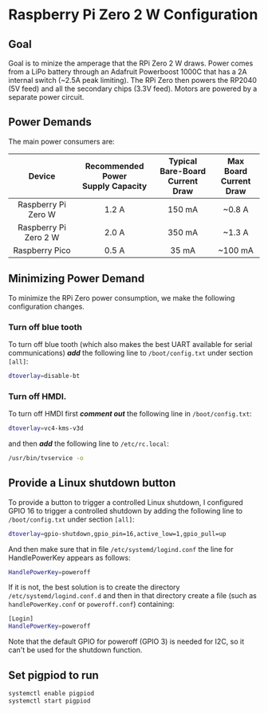 # Raspberry Pi Zero 2 W Configuration

## Goal

Goal is to minize the amperage that the RPi Zero 2 W draws.  Power comes from a LiPo battery through an Adafruit
Powerboost 1000C that has a 2A internal switch (~2.5A peak limiting). The RPi Zero then powers the RP2040 (5V feed) and 
all the secondary chips (3.3V feed).  Motors are powered by a separate power circuit.

## Power Demands

The main power consumers are:

| Device      | Recommended Power <br /> Supply Capacity   | Typical Bare-Board <br /> Current Draw | Max Board <br /> Current Draw | 
|:-----------:|:-----------------:|:------------------:|:------------:|
| Raspberry Pi Zero W   | 1.2 A | 150 mA | ~0.8 A |
| Raspberry Pi Zero 2 W | 2.0 A | 350 mA | ~1.3 A |
| Raspberry Pico        | 0.5 A | 35 mA  | ~100 mA | 

## Minimizing Power Demand

To minimize the RPi Zero power consumption, we make the following configuration changes.

### Turn off blue tooth
To turn off blue tooth (which also makes the best UART available for serial communications) **_add_** the following 
line to `/boot/config.txt` under section `[all]`:

```bash
dtoverlay=disable-bt
```

### Turn off HMDI.
To turn off HMDI first **_comment out_** the following line in `/boot/config.txt`:

```bash
dtoverlay=vc4-kms-v3d
```
and then **_add_** the following line to `/etc/rc.local`:

```bash
/usr/bin/tvservice -o
```

## Provide a Linux shutdown button

To provide a button to trigger a controlled Linux shutdown, I configured GPIO 16 to trigger a controlled
shutdown by adding the following line to `/boot/config.txt` under section `[all]`: 

```bash
dtoverlay=gpio-shutdown,gpio_pin=16,active_low=1,gpio_pull=up
```

And then make sure that in file `/etc/systemd/logind.conf` the line for HandlePowerKey appears as follows:

```bash
HandlePowerKey=poweroff
```

If it is not, the best solution is to create the directory `/etc/systemd/logind.conf.d` and then in that directory
create a file (such as `handlePowerKey.conf` or `poweroff.conf`) containing:

```bash
[Login]
HandlePowerKey=poweroff
```

Note that the default GPIO for poweroff (GPIO 3) is needed for I2C, so it can't be used for the shutdown function.


## Set pigpiod to run

```bash
systemctl enable pigpiod
systemctl start pigpiod
```
